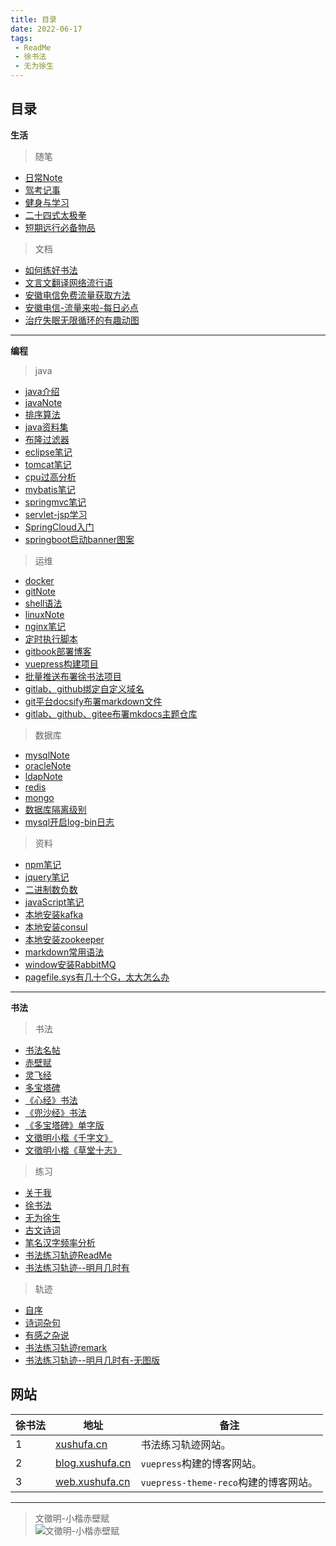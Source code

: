 ```yaml
---
title: 目录
date: 2022-06-17
tags:
 - ReadMe
 - 徐书法
 - 无为徐生
---
```


## 目录

**生活**

> 随笔

  - [日常Note](生活/随笔/日常Note.md)
  - [驾考记事](生活/随笔/驾考记事.md)
  - [健身与学习](生活/随笔/健身与学习.md)
  - [二十四式太极拳](生活/随笔/二十四式太极拳.md)
  - [短期远行必备物品](生活/随笔/短期远行必备物品.md)

> 文档

  - [如何练好书法](生活/文档/如何练好书法.md)
  - [文言文翻译网络流行语](生活/文档/文言文翻译网络流行语.md)
  - [安徽电信免费流量获取方法](生活/文档/安徽电信免费流量获取方法.md)
  - [安徽电信-流量来啦-每日必点](生活/文档/安徽电信-流量来啦-每日必点.md)
  - [治疗失眠无限循环的有趣动图](生活/文档/治疗失眠无限循环的有趣动图.md)
  
---

**编程** 

> java

  - [java介绍](编程/java/java介绍.md)
  - [javaNote](编程/java/javaNote.md)
  - [排序算法](编程/java/排序算法.md)
  - [java资料集](编程/java/java资料集.md)
  - [布隆过滤器](编程/java/布隆过滤器.md)
  - [eclipse笔记](编程/java/eclipse笔记.md)
  - [tomcat笔记](编程/java/tomcat笔记.md)
  - [cpu过高分析](编程/java/cpu过高分析.md)
  - [mybatis笔记](编程/java/mybatis笔记.md)
  - [springmvc笔记](编程/java/springmvc笔记.md)
  - [servlet-jsp学习](编程/java/servlet-jsp学习.md)
  - [SpringCloud入门](编程/java/SpringCloud入门.md)
  - [springboot启动banner图案](编程/java/springboot启动banner图案.md)
  
> 运维

  - [docker](编程/运维/docker.md)
  - [gitNote](编程/运维/gitNote.md)
  - [shell语法](编程/运维/shell语法.md)
  - [linuxNote](编程/运维/linuxNote-x.md)
  - [nginx笔记](编程/运维/nginx笔记.md)
  - [定时执行脚本](编程/运维/定时执行脚本.md)
  - [gitbook部署博客](编程/运维/gitbook部署博客.md)
  - [vuepress构建项目](编程/运维/vuepress构建项目.md)
  - [批量推送布署徐书法项目](编程/运维/批量推送布署徐书法项目.md)
  - [gitlab、github绑定自定义域名](编程/运维/gitlab、github绑定自定义域名.md)
  - [git平台docsify布署markdown文件](编程/运维/git平台docsify布署markdown文件.md)
  - [gitlab、github、gitee布署mkdocs主题仓库](编程/运维/gitlab、github、gitee布署mkdocs主题仓库.md)
  
> 数据库

  - [mysqlNote](编程/数据库/mysqlNote.md)
  - [oracleNote](编程/数据库/oracleNote.md)
  - [ldapNote](编程/数据库/ldapNote.md)
  - [redis](编程/数据库/redis.md)
  - [mongo](编程/数据库/mongo.md)
  - [数据库隔离级别](编程/数据库/数据库隔离级别.md)
  - [mysql开启log-bin日志](编程/数据库/mysql开启log-bin日志.md) 
  
> 资料

  - [npm笔记](编程/资料/npm笔记.md)
  - [jquery笔记](编程/资料/jquery笔记.md)
  - [二进制数负数](编程/资料/二进制数负数.md)
  - [javaScript笔记](编程/资料/javaScript笔记.md)
  - [本地安装kafka](编程/资料/本地安装kafka.md)
  - [本地安装consul](编程/资料/本地安装consul.md)
  - [本地安装zookeeper](编程/资料/本地安装zookeeper.md)
  - [markdown常用语法](编程/资料/markdown常用语法.md)
  - [window安装RabbitMQ](编程/资料/window安装RabbitMQ.md)
  - [pagefile.sys有几十个G，太大怎么办](编程/资料/pagefile.sys有几十个G，太大怎么办.md)

---

**书法**

> 书法

  - [书法名帖](书法/书法/书法名帖.md) 
  - [赤壁赋](书法/书法/赤壁赋.md)
  - [灵飞经](书法/书法/灵飞经.md)
  - [多宝塔碑](书法/书法/多宝塔碑.md)
  - [《心经》书法](书法/书法/《心经》书法.md)
  - [《兜沙经》书法](书法/书法/《兜沙经》书法.md) 
  - [《多宝塔碑》单字版](书法/书法/《多宝塔碑》单字版.md) 
  - [文徵明小楷《千字文》](书法/书法/文徵明小楷《千字文》.md)
  - [文徵明小楷《草堂十志》](书法/书法/文徵明小楷《草堂十志》.md)
  
> 练习

  - [关于我](关于我.md) 
  - [徐书法](书法/练习/徐书法.md) 
  - [无为徐生](书法/练习/无为徐生.md)
  - [古文诗词](书法/练习/古文诗词.md) 
  - [笔名汉字频率分析](书法/练习/笔名汉字频率分析.md)
  - [书法练习轨迹ReadMe](书法/练习/书法练习轨迹ReadMe.md)
  - [书法练习轨迹--明月几时有](书法/练习/书法练习轨迹--明月几时有.md)
  
> 轨迹

  - [自序](书法/轨迹/自序.md) 
  - [诗词杂句](书法/轨迹/诗词杂句.md) 
  - [有感之杂说](书法/轨迹/有感之杂说.md)
  - [书法练习轨迹remark](书法/轨迹/书法练习轨迹remark.md)
  - [书法练习轨迹--明月几时有-无图版](书法/轨迹/书法练习轨迹--明月几时有-无图版.md)

  
## 网站

| 徐书法 | 地址        |  备注          |
| -----  | ----------- |  ------------- |
| 1      | [xushufa.cn]( https://xushufa.cn )            | 书法练习轨迹网站。                   |
| 2      | [blog.xushufa.cn]( https://blog.xushufa.cn )  | `vuepress`构建的博客网站。           |
| 3      | [web.xushufa.cn]( https://web.xushufa.cn )    | `vuepress-theme-reco`构建的博客网站。|

---
	
> 文徵明-小楷赤壁赋 <br/>
![文徵明-小楷赤壁赋]( https://md.xushufa.cn/gitimg/document/imgs/shufa/文徵明-小楷赤壁赋.jpg )



